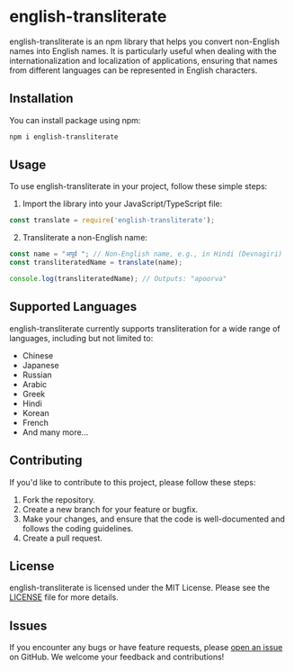 # english-transliterate

english-transliterate is an npm library that helps you convert non-English names into English names. It is particularly useful when dealing with the internationalization and localization of applications, ensuring that names from different languages can be represented in English characters.

## Installation

You can install package using npm:

```bash
npm i english-transliterate
```

## Usage

To use english-transliterate in your project, follow these simple steps:

1. Import the library into your JavaScript/TypeScript file:

```javascript
const translate = require('english-transliterate');
```

2. Transliterate a non-English name:

```javascript
const name = "अपूर्व "; // Non-English name, e.g., in Hindi (Devnagiri)
const transliteratedName = translate(name);

console.log(transliteratedName); // Outputs: "apoorva"
```

## Supported Languages

english-transliterate currently supports transliteration for a wide range of languages, including but not limited to:

- Chinese
- Japanese
- Russian
- Arabic
- Greek
- Hindi
- Korean
- French
- And many more...

## Contributing

If you'd like to contribute to this project, please follow these steps:

1. Fork the repository.
2. Create a new branch for your feature or bugfix.
3. Make your changes, and ensure that the code is well-documented and follows the coding guidelines.
4. Create a pull request.

## License

english-transliterate is licensed under the MIT License. Please see the [LICENSE](https://github.com/ApoorvTyagi/english-transliterate/blob/main/LICENSE) file for more details.

## Issues

If you encounter any bugs or have feature requests, please [open an issue](https://github.com/ApoorvTyagi/english-transliterate/issues) on GitHub. We welcome your feedback and contributions!


